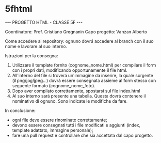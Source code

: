 # 5fhtml

--- PROGETTO HTML - CLASSE 5F ---

Coordinatore: Prof. Cristiano Gregnanin
Capo progetto: Vanzan Alberto

Come accedere al repository: ognuno dovrá accedere al branch con il suo nome e lavorare al suo interno.

Istruzioni per la consegna:
1) Utilizzare il template fornito (cognome_nome.html) per compilare il form con i propri dati, modificando opportunamente il file
	html.
2) All'interno del file si troverá un'immagine da inserire, la quale sorgente (il png/jpg/jpeg...) dovrá essere consegnata assieme 
	al form stesso con seguente formato (cognome_nome_foto).
3) Dopo aver compilato correttamente, spostarsi sul file index.html
4) Al suo interno sará presente una tabella. Questa dovrá contenere il nominativo di ognuno. Sono indicate le modifiche da fare.

In conclusione:
- ogni file deve essere rinominato correttamente;
- devono essere consegnati tutti i file modificati e aggiunti (index, template adattato, immagine personale);
- fare una pull request e controllare che sia accettata dal capo progetto.
